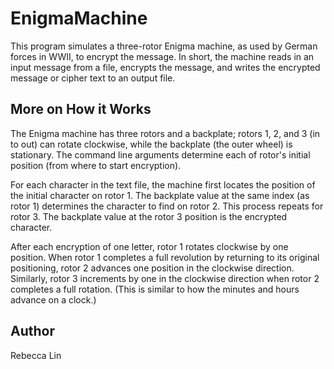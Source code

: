 # EnigmaMachine

This program simulates a three-rotor Enigma machine, as used by German forces in WWII, to encrypt the message. In short, the machine reads in an input message from a file, encrypts the message, and writes the encrypted message or cipher text to an output file.

## More on How it Works
The Enigma machine has three rotors and a backplate; rotors 1, 2, and 3 (in to out) can rotate clockwise, while the backplate (the outer wheel) is stationary. The command line arguments determine each of rotor's initial position (from where to start encryption). 

For each character in the text file, the machine first locates the position of the initial character on rotor 1. The backplate value at the same index (as rotor 1) determines the character to find on rotor 2. This process repeats for rotor 3. The backplate value at the rotor 3 position is the encrypted character.

After each encryption of one letter, rotor 1 rotates clockwise by one position. When rotor 1 completes a full revolution by returning to its original positioning, rotor 2 advances one position in the clockwise direction. Similarly, rotor 3 increments by one in the clockwise direction when rotor 2 completes a full rotation. (This is similar to how the minutes and hours advance on a clock.)

Author
------
Rebecca Lin

